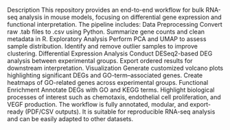 Description
This repository provides an end-to-end workflow for bulk RNA-seq analysis in mouse models, focusing on differential gene expression and functional interpretation. The pipeline includes:
Data Preprocessing
Convert raw .tab files to .csv using Python.
Summarize gene counts and clean metadata in R.
Exploratory Analysis
Perform PCA and UMAP to assess sample distribution.
Identify and remove outlier samples to improve clustering.
Differential Expression Analysis
Conduct DESeq2-based DEG analysis between experimental groups.
Export ordered results for downstream interpretation.
Visualization
Generate customized volcano plots highlighting significant DEGs and GO-term–associated genes.
Create heatmaps of GO-related genes across experimental groups.
Functional Enrichment
Annotate DEGs with GO and KEGG terms.
Highlight biological processes of interest such as chemotaxis, endothelial cell proliferation, and VEGF production.
The workflow is fully annotated, modular, and export-ready (PDF/CSV outputs). It is suitable for reproducible RNA-seq analysis and can be easily adapted to other datasets.
